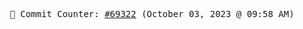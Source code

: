 <p align="center">
    <samp>
        📮 Commit Counter: <a href="https://github.com/Javascript-void0/Javascript-void0/commits/main">#69322</a> (October 03, 2023 @ 09:58 AM)
    </samp>
</p>
